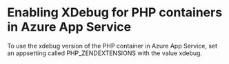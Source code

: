# Enabling XDebug for PHP containers in Azure App Service

To use the xdebug version of the PHP container in Azure App Service, set an appsetting called PHP_ZENDEXTENSIONS with the value xdebug.
